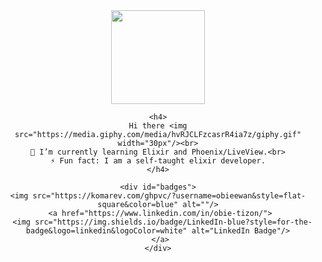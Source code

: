 <!--
### Hi there 👋

#### 🌱 I’m currently learning Elixir and Phoenix/LiveView.
#### ⚡ Fun fact: I am a self-taught elixir developer.

**obieewan/obieewan** is a ✨ _special_ ✨ repository because its `README.md` (this file) appears on your GitHub profile.

Here are some ideas to get you started:

- 🔭 I’m currently working on ...
- 🌱 I’m currently learning ...
- 👯 I’m looking to collaborate on ...
- 🤔 I’m looking for help with ...
- 💬 Ask me about ...
- 📫 How to reach me: ...
- 😄 Pronouns: ...
- ⚡ Fun fact: ...
-->


<div id="header" align="center">
  <img src="https://media.giphy.com/media/lP8xu5t2DLGG045H8F/giphy.gif" width="150"/>

    <h4>
    Hi there <img src="https://media.giphy.com/media/hvRJCLFzcasrR4ia7z/giphy.gif" width="30px"/><br>
    🌱 I’m currently learning Elixir and Phoenix/LiveView.<br>
    ⚡ Fun fact: I am a self-taught elixir developer.
    </h4>

    <div id="badges">
    <img src="https://komarev.com/ghpvc/?username=obieewan&style=flat-square&color=blue" alt=""/>
     <a href="https://www.linkedin.com/in/obie-tizon/">
      <img src="https://img.shields.io/badge/LinkedIn-blue?style=for-the-badge&logo=linkedin&logoColor=white" alt="LinkedIn Badge"/>
     </a>
    </div>
</div>

